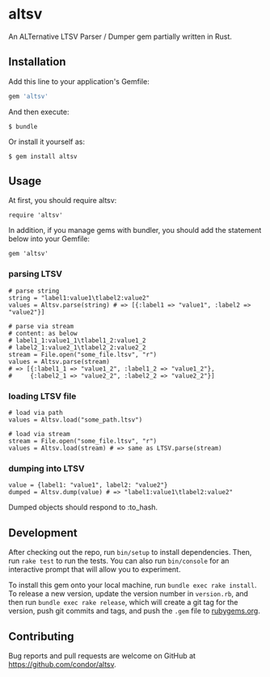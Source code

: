# altsv

An ALTernative LTSV Parser / Dumper gem partially written in Rust.

## Installation

Add this line to your application's Gemfile:

```ruby
gem 'altsv'
```

And then execute:

    $ bundle

Or install it yourself as:

    $ gem install altsv

## Usage

At first, you should require altsv:

    require 'altsv'

In addition, if you manage gems with bundler, you should add the statement below into your Gemfile:

    gem 'altsv'


### parsing LTSV

    # parse string
    string = "label1:value1\tlabel2:value2"
    values = Altsv.parse(string) # => [{:label1 => "value1", :label2 => "value2"}]

    # parse via stream
    # content: as below
    # label1_1:value1_1\tlabel1_2:value1_2
    # label2_1:value2_1\tlabel2_2:value2_2
    stream = File.open("some_file.ltsv", "r")
    values = Altsv.parse(stream)
    # => [{:label1_1 => "value1_2", :label1_2 => "value1_2"},
    #     {:label2_1 => "value2_2", :label2_2 => "value2_2"}]

### loading LTSV file

    # load via path
    values = Altsv.load("some_path.ltsv")

    # load via stream
    stream = File.open("some_file.ltsv", "r")
    values = Altsv.load(stream) # => same as LTSV.parse(stream)

### dumping into LTSV

    value = {label1: "value1", label2: "value2"}
    dumped = Altsv.dump(value) # => "label1:value1\tlabel2:value2"

Dumped objects should respond to :to_hash.

## Development

After checking out the repo, run `bin/setup` to install dependencies. Then, run `rake test` to run the tests. You can also run `bin/console` for an interactive prompt that will allow you to experiment.

To install this gem onto your local machine, run `bundle exec rake install`. To release a new version, update the version number in `version.rb`, and then run `bundle exec rake release`, which will create a git tag for the version, push git commits and tags, and push the `.gem` file to [rubygems.org](https://rubygems.org).

## Contributing

Bug reports and pull requests are welcome on GitHub at https://github.com/condor/altsv.